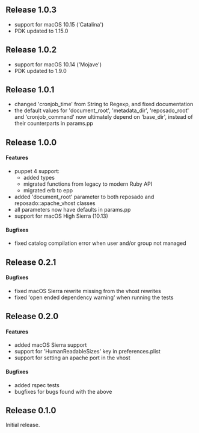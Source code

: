 ## Release 1.0.3

- support for macOS 10.15 ('Catalina')
- PDK updated to 1.15.0

## Release 1.0.2

- support for macOS 10.14 ('Mojave')
- PDK updated to 1.9.0

## Release 1.0.1

- changed 'cronjob_time' from String to Regexp, and fixed documentation
- the default values for 'document_root', 'metadata_dir', 'reposado_root' and 'cronjob_command' now ultimately depend on 'base_dir', instead of their counterparts in params.pp

## Release 1.0.0

#### Features

- puppet 4 support:
  - added types
  - migrated functions from legacy to modern Ruby API
  - migrated erb to epp
- added 'document_root' parameter to both reposado and reposado::apache_vhost classes
- all parameters now have defaults in params.pp
- support for macOS High Sierra (10.13)

#### Bugfixes

- fixed catalog compilation error when user and/or group not managed

## Release 0.2.1

#### Bugfixes

- fixed macOS Sierra rewrite missing from the vhost rewrites
- fixed 'open ended dependency warning' when running the tests

## Release 0.2.0

#### Features

- added macOS Sierra support
- support for 'HumanReadableSizes' key in preferences.plist
- support for setting an apache port in the vhost

#### Bugfixes

- added rspec tests
- bugfixes for bugs found with the above

## Release 0.1.0

Initial release.

